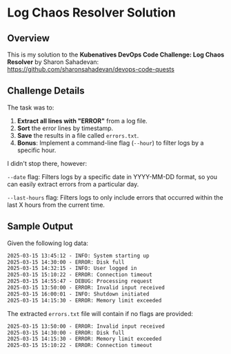 # Log Chaos Resolver Solution

## Overview

This is my solution to the **Kubenatives DevOps Code Challenge: Log Chaos Resolver** by Sharon Sahadevan: https://github.com/sharonsahadevan/devops-code-quests

## Challenge Details

The task was to:

1. **Extract all lines with "ERROR"** from a log file.
2. **Sort** the error lines by timestamp.
3. **Save** the results in a file called `errors.txt`.
4. **Bonus**: Implement a command-line flag (`--hour`) to filter logs by a specific hour.

I didn't stop there, however:

`--date` flag: Filters logs by a specific date in YYYY-MM-DD format, so you can easily extract errors from a particular day.

`--last-hours` flag: Filters logs to only include errors that occurred within the last X hours from the current time.

## Sample Output

Given the following log data:

```txt
2025-03-15 13:45:12 - INFO: System starting up
2025-03-15 14:30:00 - ERROR: Disk full
2025-03-15 14:32:15 - INFO: User logged in
2025-03-15 15:10:22 - ERROR: Connection timeout
2025-03-15 14:55:47 - DEBUG: Processing request
2025-03-15 13:50:00 - ERROR: Invalid input received
2025-03-15 16:00:01 - INFO: Shutdown initiated
2025-03-15 14:15:30 - ERROR: Memory limit exceeded
```

The extracted `errors.txt` file will contain if no flags are provided:

```txt
2025-03-15 13:50:00 - ERROR: Invalid input received
2025-03-15 14:30:00 - ERROR: Disk full
2025-03-15 14:15:30 - ERROR: Memory limit exceeded
2025-03-15 15:10:22 - ERROR: Connection timeout
```
